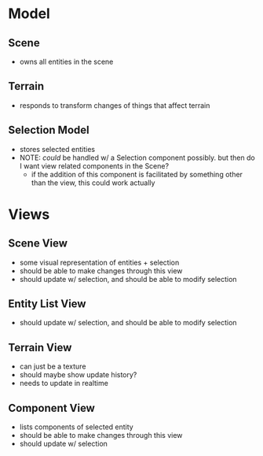 
Model
=====

Scene
-----
- owns all entities in the scene

Terrain
-------
- responds to transform changes of things that affect terrain

Selection Model
---------------
- stores selected entities
- NOTE: *could* be handled w/ a Selection component possibly. but then do I want view related components in the Scene?
	- if the addition of this component is facilitated by something other than the view, this could work actually


Views
=====

Scene View
----------
- some visual representation of entities + selection
- should be able to make changes through this view
- should update w/ selection, and should be able to modify selection

Entity List View
----------------
- should update w/ selection, and should be able to modify selection

Terrain View
------------
- can just be a texture
- should maybe show update history?
- needs to update in realtime

Component View
--------------
- lists components of selected entity
- should be able to make changes through this view
- should update w/ selection
